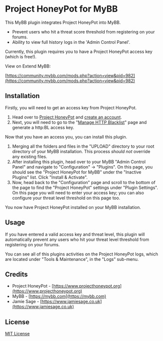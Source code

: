 # Project HoneyPot for MyBB

This MyBB plugin integrates Project HoneyPot into MyBB.

- Prevent users who hit a threat score threshold from registering on your forums.
- Ability to view full history logs in the 'Admin Control Panel'.

Currently, this plugin requires you to have a Project HoneyPot access key (which is free!).

View on Extend MyBB:

[https://community.mybb.com/mods.php?action=view&pid=982](https://community.mybb.com/mods.php?action=view&pid=982)

## Installation

Firstly, you will need to get an access key from Project HoneyPot.
1. Head over to [Project HoneyPot](https://www.projecthoneypot.org/) and [create an account](https://www.projecthoneypot.org/create_account.php).
2. Next, you will need to go to the "[Manage HTTP Blacklist](https://www.projecthoneypot.org/httpbl_configure.php)" page and generate a http:BL access key.

Now that you have an access you, you can install this plugin.
1. Merging all the folders and files in the "UPLOAD" directory to your root directory of your MyBB installation. This process *should not* override any existing files.
2. After installing this plugin, head over to your MyBB "Admin Control Panel" and navigate to "Configuration" -> "Plugins". On this page, you should see the "Project HoneyPot for MyBB" under the "Inactive Plugins" list. Click "Install & Activate".
3. Now, head back to the "Configuration" page and scroll to the bottom of the page to find the "Project HoneyPot" settings under "Plugin Settings". On this page you will need to enter your access key; you can also configure your threat level threshold on this page too.

You now have Project HoneyPot installed on your MyBB installation.


## Usage

If you have entered a valid access key and threat level, this plugin will automatically prevent any users who hit your threat level threshold from registering on your forums.

You can see all of this plugins activities on the Project HoneyPot logs, which are located under "Tools & Maintenance", in the "Logs" sub-menu.

## Credits

- Project HoneyPot - [https://www.projecthoneypot.org](https://www.projecthoneypot.org)
- MyBB - [https://mybb.com](https://mybb.com)
- Jamie Sage - [https://www.jamiesage.co.uk](https://www.jamiesage.co.uk)

## License

[MIT License](https://github.com/jamiesage123/Project-HoneyPot-for-MyBB/blob/master/LICENSE)
